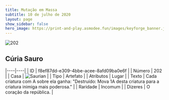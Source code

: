 ```yaml
---
title: Mutação em Massa
subtitle: 10 de julho de 2020
layout: page
show_sidebar: false
hero_image: https://print-and-play.asmodee.fun/images/keyforge_banner.jpg
---
```


![202](https://cdn.keyforgegame.com/media/card_front/pt/479_202_Q556C9VQGR8P_pt.png)

## Cúria Sauro

|----|----|
| ID | f8ef87dd-e309-4bbe-acee-8afd09ba0e6f |
| Número | 202 |
| Casa | ![Saurian](https://archonarcana.com/images/thumb/9/9e/Saurian_P.png/22px-Saurian_P.png "Sauro") |
| Tipo | Artefato |
| Atributos | Lugar |
| Texto | Cada criatura com A sobre ela ganha: "Destruído: Mova 1A desta criatura para a criatura inimiga mais poderosa." |
| Raridade | Incomum |
| Dizeres | O coração da república. |
